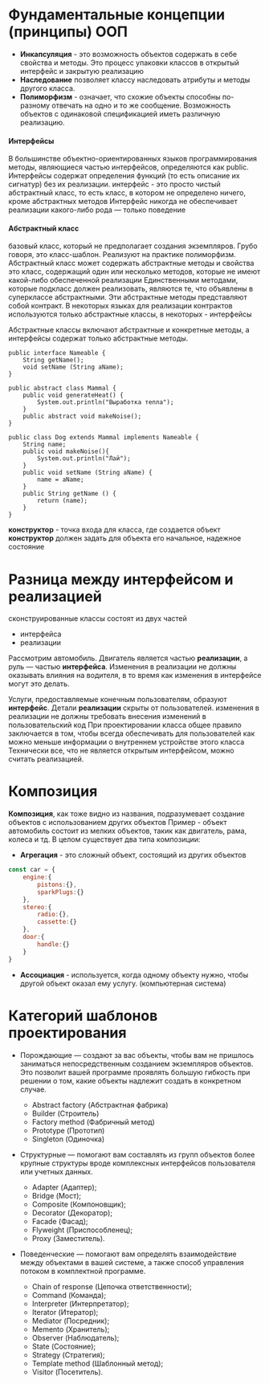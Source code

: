 # Фундаментальные концепции (принципы) ООП
* **Инкапсуляция** - это возможность объектов содержать в себе свойства и методы. Это процесс упаковки классов в открытый интерфейс и закрытую реализацию
* **Наследование** позволяет классу наследовать атрибуты и методы другого класса.
* **Полиморфизм** - означает, что схожие объекты способны по-разному отвечать на одно и то же сообщение. Возможность объектов с одинаковой спецификацией иметь различную реализацию.

#### Интерфейсы
В большинстве объектно-ориентированных языков программирования методы, являющиеся частью интерфейсов, определяются как public.
Интерфейсы содержат определения функций (то есть описание их сигнатур) без их реализации.
интерфейс -  это просто чистый абстрактный класс, то есть класс, в котором не определено ничего, кроме абстрактных методов
Интерфейс никогда не обеспечивает реализации какого-либо рода — только поведение


#### Абстрактный класc 
базовый класс, который не предполагает создания экземпляров. Грубо говоря, это класс-шаблон. Реализуют на практике полиморфизм. Абстрактный класс может содержать абстрактные методы и свойства
это класс, содержащий один или несколько методов, которые не имеют какой-либо обеспеченной реализации
Единственными методами, которые подкласс должен реализовать, являются те, что объявлены в суперклассе абстрактными. Эти абстрактные методы представляют собой контракт.
В некоторых языках для реализации контрактов используются только абстрактные классы, в некоторых - интерфейсы


Абстрактные классы включают абстрактные и конкретные методы, а интерфейсы содержат только абстрактные методы.
```
public interface Nameable {
    String getName();
    void setName (String aName);
}

public abstract class Mammal {
    public void generateHeat() {
        System.out.println("Выработка тепла");
    }
    public abstract void makeNoise();
}

public class Dog extends Mammal implements Nameable {
    String name;
    public void makeNoise(){
        System.out.println("Лай");
    }
    public void setName (String aName) {
        name = aName;
    }
    public String getName () {
        return (name);
    }
}

```



**конструктор** - точка входа для класса, где создается объект
**конструктор** должен задать для объекта его начальное, надежное состояние


# Разница между интерфейсом и реализацией
сконструированные классы состоят из двух частей
* интерфейса
* реализации

Рассмотрим автомобиль. Двигатель является частью **реализации**, а руль — частью **интерфейса**.
Изменения в реализации не должны оказывать влияния на водителя, в то время как изменения в интерфейсе могут это делать.

Услуги, предоставляемые конечным пользователям, образуют **интерфейс**.
Детали **реализации** скрыты от пользователей. изменения в реализации не должны требовать внесения изменений в пользовательский код
При проектировании класса общее правило заключается в том, чтобы всегда обеспечивать для пользователей как можно меньше информации о внутреннем устройстве этого класса
Технически все, что не является открытым интерфейсом, можно считать реализацией.

# Композиция
**Композиция**, как тоже видно из названия, подразумевает создание объектов с использованием других объектов
Пример - объект автомобиль состоит из мелких объектов, такик как двигатель, рама, колеса и тд.
В целом существует два типа композиции:
* **Агрегация** - это сложный объект, состоящий из других объектов 
```javascript
const car = {
    engine:{
        pistons:{},
        sparkPlugs:{}
    },
    stereo:{
        radio:{},
        cassette:{}
    },
    door:{
        handle:{}
    }
}
```
* **Ассоциация** - используется, когда одному объекту нужно, чтобы другой объект оказал ему услугу. (компьютерная система)


# Категорий шаблонов проектирования
* Порождающие — создают за вас объекты, чтобы вам не пришлось заниматься непосредственным созданием экземпляров объектов. Это позволит вашей программе проявлять большую гибкость при решении о том, какие объекты надлежит создать в конкретном случае.
    * Abstract factory (Абстрактная фабрика)
    * Builder (Строитель)
    * Factory method (Фабричный метод)
    * Prototype (Прототип)
    * Singleton (Одиночка)
   
* Структурные — помогают вам составлять из групп объектов более крупные структуры вроде комплексных интерфейсов пользователя или учетных данных.
    * Adapter (Адаптер);
    * Bridge (Мост);
    * Composite (Компоновщик);
    * Decorator (Декоратор);
    * Facade (Фасад);
    * Flyweight (Приспособленец);
    * Proxy (Заместитель).
* Поведенческие — помогают вам определять взаимодействие между объектами в вашей системе, а также способ управления потоком в комплектной программе.
    * Chain of response (Цепочка ответственности);
    * Command (Команда);
    * Interpreter (Интерпретатор);
    * Iterator (Итератор);
    * Mediator (Посредник);
    * Memento (Хранитель);
    * Observer (Наблюдатель);
    * State (Состояние);
    * Strategy (Стратегия);
    * Template method (Шаблонный метод);
    * Visitor (Посетитель).